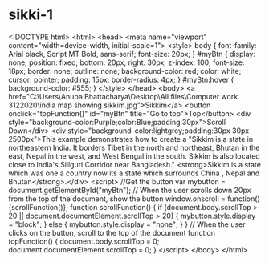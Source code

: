 # sikki-1
&lt;!DOCTYPE html> &lt;html> &lt;head> &lt;meta name="viewport" content="width=device-width, initial-scale=1"> &lt;style> body {   font-family: Arial black, Script MT Bold, sans-serif;   font-size: 20px; }  #myBtn {   display: none;   position: fixed;   bottom: 20px;   right: 30px;   z-index: 100;   font-size: 18px;   border: none;   outline: none;   background-color: red;   color: white;   cursor: pointer;   padding: 15px;   border-radius: 4px; }  #myBtn:hover {   background-color: #555; } &lt;/style> &lt;/head> &lt;body> &lt;a href="C:\Users\Anupa Bhattacharya\Desktop\All files\Computer work 3122020\india map showing sikkim.jpg">Sikkim&lt;/a> &lt;button onclick="topFunction()" id="myBtn" title="Go to top">Top&lt;/button>  &lt;div style="background-color:Purple;color:Blue;padding:30px">Scroll Down&lt;/div> &lt;div style="background-color:lightgrey;padding:30px 30px 2500px">This example demonstrates how to create a "Sikkim is a state in northeastern India. It borders Tibet in the north and northeast, Bhutan in the east, Nepal in the west, and West Bengal in the south. Sikkim is also located close to India's Siliguri Corridor near Bangladesh."    &lt;strong>Sikkim is a state which was one a country now its  a state which surrounds China , Nepal and Bhutan&lt;/strong>.&lt;/div>    &lt;script> //Get the button var mybutton = document.getElementById("myBtn");  // When the user scrolls down 20px from the top of the document, show the button window.onscroll = function() {scrollFunction()};  function scrollFunction() {   if (document.body.scrollTop > 20 || document.documentElement.scrollTop > 20) {     mybutton.style.display = "block";   } else {     mybutton.style.display = "none";   } }  // When the user clicks on the button, scroll to the top of the document function topFunction() {   document.body.scrollTop = 0;   document.documentElement.scrollTop = 0; } &lt;/script>  &lt;/body> &lt;/html>
